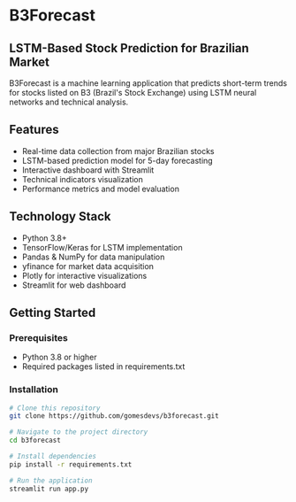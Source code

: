 # B3Forecast

## LSTM-Based Stock Prediction for Brazilian Market

B3Forecast is a machine learning application that predicts short-term trends for stocks listed on B3 (Brazil's Stock Exchange) using LSTM neural networks and technical analysis.

## Features

- Real-time data collection from major Brazilian stocks
- LSTM-based prediction model for 5-day forecasting
- Interactive dashboard with Streamlit
- Technical indicators visualization
- Performance metrics and model evaluation

## Technology Stack

- Python 3.8+
- TensorFlow/Keras for LSTM implementation
- Pandas & NumPy for data manipulation
- yfinance for market data acquisition
- Plotly for interactive visualizations
- Streamlit for web dashboard

## Getting Started

### Prerequisites
- Python 3.8 or higher
- Required packages listed in requirements.txt

### Installation
```bash
# Clone this repository
git clone https://github.com/gomesdevs/b3forecast.git

# Navigate to the project directory
cd b3forecast

# Install dependencies
pip install -r requirements.txt

# Run the application
streamlit run app.py
